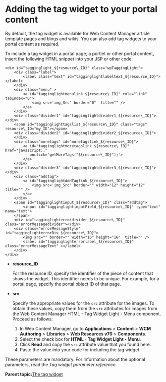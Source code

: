 # Adding the tag widget to your portal content

By default, the tag widget is available for Web Content Manager article template pages and blogs and wikis. You can also add tag widgets to your portal content as required.

To include a tag widget in a portal page, a portlet or other portal content, insert the following HTML snippet into your JSP or other code:

```
<div id="tagginglight_${resource\_ID}" class="wpTaggingLight">
    <div class="label">
        <label class="text" id="tagginglightlabeltext_${resource_ID}"></label>
    </div>
    <div class="menu" >
        <a id="tagginglightmenulink_${resource\_ID}" role="link" tabIndex="0">
            <img src='img_Src' border="0"  title="" /> 
        </a>
    </div> 
    <div class="divider1" id="tagginglightdivider1_${resource\_ID}"></div>
    <span id="tagginglighttagslist_${resource\_ID}" class="tags" resource\_ID="my_ID"></span>
    <div class="divider2" id="tagginglightdivider2_${resource\_ID}">
    </div>
    <div class="moretags" id="moretagslink_${resource\_ID}">
        <a id="tagginglightmoretagslink_${resource\_ID}" href="javascript:;" 
           onclick='getMoreTags("${resource\_ID}");'>
        </a>
    </div>
    <div class="divider3" id="tagginglightdivider3_${resource\_ID}"></div>
    <div class="addtag">
        <a id="tagginglightAddTaglink_${resource\_ID}">
            <img src='img_Src' border="" width="12" height="12"  title="" />
        </a>
    </div>
    <span id="tagginglightinput_${resource\_ID}" class="addtag">
        <input id="tagginglightinputField_${resource\_ID}" type="text" name="text">
    </span>
    <div id="tagginglighterrordivider_${resource\_ID}"  class="errorMessagedivider"></div>
    <div class="errorMessageStyle" id="tagginglighterrorDiv_${resource\_ID}">
        <img src="" border="" width="16" height="16"  title="" />
        <label id="tagginglighterrorlabel_${resource\_ID}"  class="errorMessageText" ></label>
    </div>
</div>
```

-   **resource\_ID**

    For the resource ID, specify the identifier of the piece of content that shows the widget. This identifier needs to be unique. For example, for a portal page, specify the portal object ID of that page.

-   **src**

    Specify the appropriate values for the `src` attribute for the images. To obtain these values, copy them from the `src` attributes for images from the Web Content Manager HTML - Tag Widget Light - Menu component. Proceed as follows:

    1.  In Web Content Manager, go to **Applications** \> **Content** \> **WCM Authoring** \> **Libraries** \> **Web Resources v70** \> **Components**.
    2.  Select the check box for **HTML - Tag Widget Light - Menu**.
    3.  Click **Read** and copy the `src` attribute value that you found here.
    4.  Paste the value into your code for including the tag widget.

These parameters are mandatory. For information about the optional parameters, read the *Tag widget parameter reference*.

**Parent topic:**[The tag widget](../admin-system/tag_rate_inline_tag_wdgt_lite.md)

